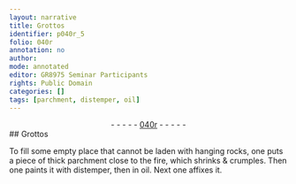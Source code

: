 ```yaml
---
layout: narrative
title: Grottos
identifier: p040r_5
folio: 040r
annotation: no
author:
mode: annotated
editor: GR8975 Seminar Participants
rights: Public Domain
categories: []
tags: [parchment, distemper, oil]
---
```


 <div class="folio" align="center">- - - - - <a href="hhttp://gallica.bnf.fr/ark:/12148/btv1b10500001g/f85.image" target="_blank">040r</a> - - - - - </div>  
## Grottos

 
To fill some empty place that cannot be laden with hanging rocks, one puts a piece of thick <span class="material">parchment</span> close to the fire, which shrinks & crumples. Then one paints it with <span class="material">distemper</span>, then in <span class="material">oil</span>. Next one affixes it.
 